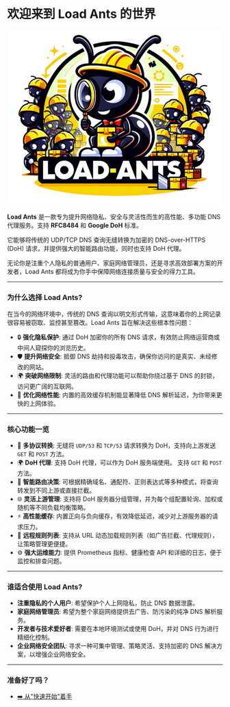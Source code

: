 # 欢迎来到 Load Ants 的世界

<div align="center">
    <img src="./images/logo.png" alt="logo" width="600">
</div>

**Load Ants** 是一款专为提升网络隐私、安全与灵活性而生的高性能、多功能 DNS 代理服务。支持 **RFC8484** 和 **Google DoH** 标准。

它能够将传统的 UDP/TCP DNS 查询无缝转换为加密的 DNS-over-HTTPS (DoH) 请求，并提供强大的智能路由功能，同时也支持 DoH 代理。

无论你是注重个人隐私的普通用户、家庭网络管理员，还是寻求高效部署方案的开发者，Load Ants 都将成为你手中保障网络连接质量与安全的得力工具。

---

### 为什么选择 Load Ants?

在当今的网络环境中，传统的 DNS 查询以明文形式传输，这意味着你的上网记录很容易被窃取、监控甚至篡改。Load Ants 旨在解决这些根本性问题：

-   🔒 **强化隐私保护**: 通过 DoH 加密你的所有 DNS 请求，有效防止网络运营商或中间人窥探你的浏览历史。
-   🛡️ **提升网络安全**: 抵御 DNS 劫持和投毒攻击，确保你访问的是真实、未经修改的网站。
-   🌍 **突破网络限制**: 灵活的路由和代理功能可以帮助你绕过基于 DNS 的封锁，访问更广阔的互联网。
-   🚀 **优化网络性能**: 内置的高效缓存机制能显著降低 DNS 解析延迟，为你带来更快的上网体验。

---

### 核心功能一览

-   🔄 **多协议转换**: 无缝将 `UDP/53` 和 `TCP/53` 请求转换为 DoH，支持向上游发送 `GET` 和 `POST` 方法。
-   🌍 **DoH 代理**: 支持 DoH 代理，可以作为 DoH 服务端使用。 支持 `GET` 和 `POST` 方法。
-   🧠 **智能路由决策**: 可根据精确域名、通配符、正则表达式等多种模式，将查询转发到不同上游或直接拦截。
-   🌐 **灵活上游管理**: 支持将 DoH 服务器分组管理，并为每个组配置轮询、加权或随机等不同负载均衡策略。
-   ⚡ **高性能缓存**: 内置正向与负向缓存，有效降低延迟，减少对上游服务器的请求压力。
-   📜 **远程规则列表**: 支持从 URL 动态加载规则列表（如广告拦截、代理规则），让策略管理更便捷。
-   ⚙️ **强大运维能力**: 提供 Prometheus 指标、健康检查 API 和详细的日志，便于监控和排查问题。

---

### 谁适合使用 Load Ants?

-   **注重隐私的个人用户**: 希望保护个人上网隐私，防止 DNS 数据泄露。
-   **家庭网络管理员**: 希望为整个家庭网络提供去广告、防污染的纯净 DNS 解析服务。
-   **开发者与技术爱好者**: 需要在本地环境测试或使用 DoH，并对 DNS 行为进行精细化控制。
-   **企业网络安全团队**: 寻求一种可集中管理、策略灵活、支持加密的 DNS 解决方案，以增强企业网络安全。

---

### 准备好了吗？

-   [➡️ 从"快速开始"着手](./getting-started/index.md)
